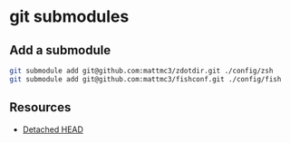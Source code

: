 # git submodules

## Add a submodule

```zsh
git submodule add git@github.com:mattmc3/zdotdir.git ./config/zsh
git submodule add git@github.com:mattmc3/fishconf.git ./config/fish
```

## Resources

* [Detached HEAD](https://stackoverflow.com/questions/18770545/why-is-my-git-submodule-head-detached-from-master)

